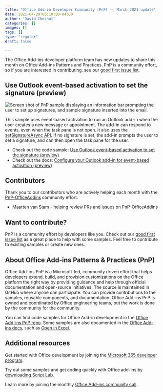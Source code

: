 ```yaml
---
title: "Office Add-in Developer Community (PnP) -- March 2021 update"
date: 2021-04-29T03:10:00-04:00
author: "David Chesnut"
categories: []
images: []
tags: []
type: "regular"
draft: false

---
```


The Office Add-ins developer platform team has new updates to share this
month on Office Add-ins Patterns and Practices. PnP is a community
effort, so if you are interested in contributing, see our [good first
issue
list](https://github.com/OfficeDev/PnP-OfficeAddins/issues?q=is%3Aissue+is%3Aopen+label%3A%22good+first+issue%22).

## Use Outlook event-based activation to set the signature (preview) 

![Screen shot of PnP sample displaying an information bar prompting the
user to set up signatures, and sample signature inserted into the
email.](https://techcommunity.microsoft.com/t5/image/serverpage/image-id/276858i3669BD4A5E36FD5D/image-size/large?v=v2&px=999 "pnp-set-signature.png")

This sample uses event-based activation to run an Outlook add-in when
the user creates a new message or appointment. The add-in can respond to
events, even when the task pane is not open. It also uses the
[setSignatureAsync
API](https://docs.microsoft.com/javascript/api/outlook/office.body?view=outlook-js-preview#setSignatureAsync_data__options__callback_).
If no signature is set, the add-in prompts the user to set a signature,
and can then open the task pane for the user.

-   Check out the code sample: [Use Outlook event-based activation to
    set the signature
    (preview)](https://github.com/OfficeDev/PnP-OfficeAddins/tree/master/Samples/outlook-set-signature)
-   Check out the docs: [Configure your Outlook add-in for event-based
    activation
    (preview)](https://docs.microsoft.com/office/dev/add-ins/outlook/autolaunch)

## Contributors 

Thank you to our contributors who are actively helping each month with
the [PnP-OfficeAddins](https://github.com/OfficeDev/PnP-OfficeAddins)
community effort.

-   [Maarten van
    Stam](https://mvp.microsoft.com/en-us/PublicProfile/33535) - helping
    review PRs and issues on PnP-OfficeAddins

## Want to contribute? 

PnP is a community effort by developers like you. Check out our [good
first issue
list](https://github.com/OfficeDev/PnP-OfficeAddins/issues?q=is%3Aissue+is%3Aopen+label%3A%22good+first+issue%22)
as a great place to help with some samples. Feel free to contribute to
existing samples or create new ones.

## About Office Add-ins Patterns & Practices (PnP) 

Office Add-ins PnP is a Microsoft-led, community driven effort that
helps developers extend, build, and provision customizations on the
Office platform the right way by providing guidance and help through
official documentation and open-source initiatives. The source is
maintained in GitHub where anyone can participate. You can provide
contributions to the samples, reusable components, and documentation.
Office Add-ins PnP is owned and coordinated by Office engineering teams,
but the work is done by the community for the community.

You can find code samples for Office Add-in development in the [Office
Add-ins PnP repo](https://github.com/OfficeDev/PnP-OfficeAddins). Some
samples are also documented in the [Office Add-ins
docs](https://docs.microsoft.com/office/dev/add-ins/), such as [Open in
Excel](https://docs.microsoft.com/office/dev/add-ins/excel/pnp-open-in-excel).

## Additional resources 

Get started with Office development by joining the [Microsoft 365
developer program](https://developer.microsoft.com/office/dev-program).

Try out some samples and get coding quickly with Office add-ins by
[downloading Script
Lab](https://www.microsoft.com/en-us/garage/profiles/script-lab/).

Learn more by joining the monthly [Office Add-ins community
call](https://aka.ms/officeaddinscommunitycall).
